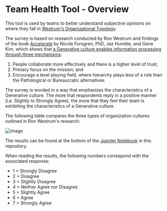 # Team Health Tool - Overview

This tool is used by teams to better understand subjective opinions on where they fall in [Westrum's Organizational Typology](https://cloud.google.com/architecture/devops/devops-culture-westrum-organizational-culture).

The survey is based on research conducted by Ron Westrum and findings of the book [Accelerate](https://itrevolution.com/book/accelerate/) by Nicole Forsgren, PhD, Jez Humble, and Gene Kim, which shows that [a Generative culture enables information processing through three mechanisms](https://itrevolution.com/westrums-organizational-model-in-tech-orgs/):
1. People collaborate more effectively and there is a higher level of trust;
2. Primary focus on the mission; and
3. Encourage a level playing field, where hierarchy plays less of a role than the Pathological or Bureaucratic alternatives.

The survey is worded in a way that emphasizes the characteristics of a Generative culture. The more that respondents reply in a positive manner (i.e. Slightly to Strongly Agree), the more that they feel their team is exhibiting the characteristics of a Generative culture.

The following table compares the three types of organization cultures outlined in Ron Westrum's research:

![image](https://user-images.githubusercontent.com/13422845/146694898-b04e40a4-9267-4a61-ad7a-3980cc65da6a.png)

The results can be found at the bottom of the [Jupyter Notebook](https://github.com/jaredfeldman/teamhealth/blob/main/TeamHealthNotebook_v2.ipynb) in this repository.

When reading the results, the following numbers correspond with the associated response:
- 1 = Strongly Disagree
- 2 = Disagree
- 3 = Slightly Disagree
- 4 = Neither Agree nor Disagree
- 5 = Slightly Agree
- 6 = Agree
- 7 = Strongly Agree
